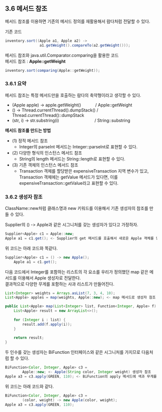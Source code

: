 ## 3.6 메서드 참조
메서드 참조를 이용하면 기존의 메서드 정의를 재활용해서 람다처럼 전달할 수 있다.

기존 코드
```java
inventory.sort((Apple a1, Apple a2) -> 
                a1.getWeight().compareTo(a2.getWeight()));
```

메서드 참조와 java.util.Comparator.comparing을 활용한 코드  
메서드 참조 : **Apple::getWeight**
```java
inventory.sort(comparing(Apple::getWeight));
```

### 3.6.1 요약
메서드 참조는 특정 메서드만을 호출하는 람다의 축약형이라고 생각할 수 있다.

- (Apple apple) -> apple.getWeight() &nbsp;&nbsp;&nbsp;&nbsp;&nbsp;&nbsp;&nbsp;&nbsp;&nbsp;&nbsp; / Apple::getWeight
- () -> Thread.currentThread().dumpStack() / Thread.currentThread()::dumpStack
- (str, i) -> str.substring(i) &nbsp;&nbsp;&nbsp;&nbsp;&nbsp;&nbsp;&nbsp;&nbsp;&nbsp;&nbsp;&nbsp;&nbsp;&nbsp;&nbsp;&nbsp;&nbsp;&nbsp;&nbsp;&nbsp;&nbsp;&nbsp;&nbsp;&nbsp;&nbsp;&nbsp;&nbsp;&nbsp;&nbsp; / String::substring

**메서드 참조를 만드는 방법**

- (1) 정적 메서드 참조 
  - Integer의 parseInt 메서드는 Integer::parseInt로 표현할 수 있다.
- (2) 다양한 형식의 인스턴스 메서드 참조 
  - String의 length 메서드는 String::length로 표현할 수 있다.
- (3) 기존 객체의 인스턴스 메서드 참조
  - Transaction 객체를 할당받은 expensiveTransaction 지역 변수가 있고, Transaction 객체에는 getValue 메서드가 있다면, 이를 expensiveTransaction::getValue라고 표현할 수 있다.

### 3.6.2 생성자 참조
ClassName::new처럼 클래스명과 new 키워드를 이용해서 기존 생성자의 참조를 만들 수 있다.  

Supplier의 () -> Apple과 같은 시그니처를 갖는 생성자가 있다고 가정하자.
```java
Supplier<Apple> c1 = Apple::new;
Apple a1 = c1.get(); <- Supplier의 get 메서드를 호출해서 새로운 Apple 객체를 만들 수 있다.
```

위 코드는 아래 코드와 똑같다.
```java
Supplier<Apple> c1 = () -> new Apple();
    Apple a1 = c1.get(); 
```

다음 코드에서 Integer를 포함하는 리스트의 각 요소를 우리가 정의했던 map 같은 메서드를 이용해서 Apple 생성자로 전달한다.  
결과적으로 다양한 무게를 포함하는 사과 리스트가 만들어진다.

```java
List<Integer> weights = Arrays.asList(7, 3, 4, 10);
List<Apple> apples = map(weights, Apple::new); <- map 메서드로 생성자 참조 전달

public List<Apple> map(List<Integer> list, Function<Integer, Apple> f) {
    List<Apple> result = new ArrayList<>();
    
    for (Integer i : list) {
        result.add(f.apply(i));
    }
    
    return result;
}
```

두 인수를 갖는 생성자는 BiFunction 인터페이스와 같은 시그니처를 가지므로 다음처럼 할 수 있다.
```java
BiFunction<Color, Integer, Apple> c3 = 
        Apple::new; <- Apple(String color, Integer weight) 생성자 참조
Apple a3 = c3.apply(GREEN, 110); <- BiFunction의 apply 메서드에 색과 무게를 인수로 제공해서 새로운 Apple 객체를 만들 수 있다.
```

위 코드는 아래 코드와 같다.
```java
BiFunction<Color, Integer, Apple> c3 = 
        (color, weight) -> new Apple(color, weight);
Apple a3 = c3.apply(GREEN, 110);
```